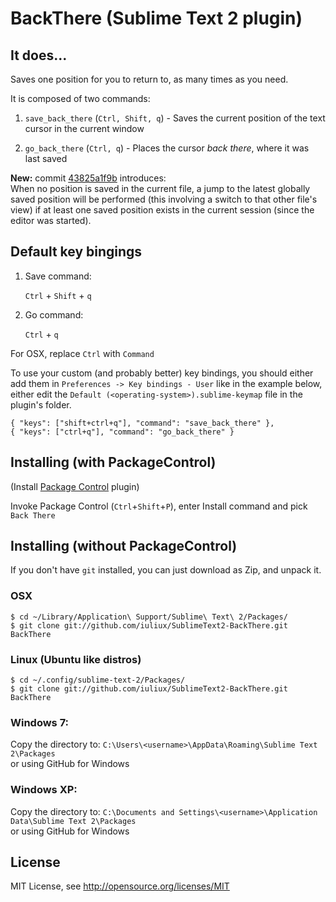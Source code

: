 BackThere (Sublime Text 2 plugin)
======


## It does...

Saves one position for you to return to, as many times as you need.

It is composed of two commands:

1.  `save_back_there` (`Ctrl, Shift, q`) - Saves the current position of the text cursor in the current window

2.  `go_back_there` (`Ctrl, q`) - Places the cursor _back_ _there_, where it was last saved

__New:__ commit [43825a1f9b](https://github.com/iuliux/SublimeText2-BackThere/commit/43825a1f9b79d5e88ca00541995b5fa388177fbc) introduces:  
When no position is saved in the current file, a jump to the latest globally saved position will be performed (this involving a switch to that other file's view) if at least one saved position exists in the current session (since the editor was started).


## Default key bingings

1.  Save command: 

    `Ctrl` + `Shift` + `q`

2.  Go command:

    `Ctrl` + `q`

For OSX, replace `Ctrl` with `Command`

To use your custom (and probably better) key bindings, you should either add them in `Preferences -> Key bindings - User` like in the example below, either edit the `Default (<operating-system>).sublime-keymap` file in the plugin's folder.

    { "keys": ["shift+ctrl+q"], "command": "save_back_there" },
    { "keys": ["ctrl+q"], "command": "go_back_there" }

## Installing (with PackageControl)

(Install [Package Control](http://wbond.net/sublime_packages/package_control/installation) plugin)

Invoke Package Control (`Ctrl`+`Shift`+`P`), enter Install command and pick `Back There`

## Installing (without PackageControl)

If you don't have `git` installed, you can just download as Zip, and unpack it.

### OSX

    $ cd ~/Library/Application\ Support/Sublime\ Text\ 2/Packages/
    $ git clone git://github.com/iuliux/SublimeText2-BackThere.git BackThere

### Linux (Ubuntu like distros)

    $ cd ~/.config/sublime-text-2/Packages/
    $ git clone git://github.com/iuliux/SublimeText2-BackThere.git BackThere

### Windows 7:

Copy the directory to: `C:\Users\<username>\AppData\Roaming\Sublime Text 2\Packages`  
or using GitHub for Windows

### Windows XP:

Copy the directory to: `C:\Documents and Settings\<username>\Application Data\Sublime Text 2\Packages`  
or using GitHub for Windows


## License
MIT License, see http://opensource.org/licenses/MIT
